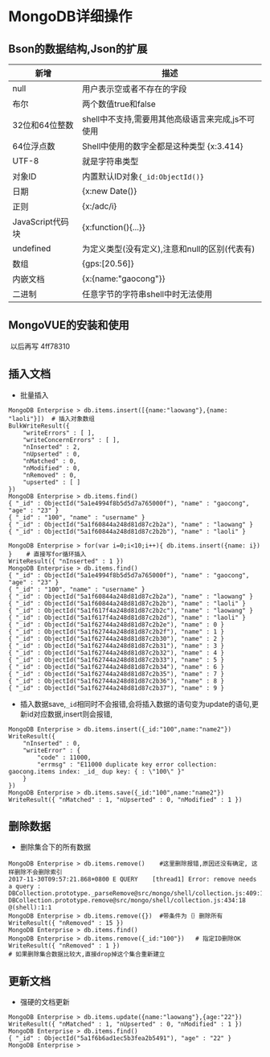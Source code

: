 
# MongoDB详细操作


## Bson的数据结构,Json的扩展

| 新增 | 描述 | 
|-----|-----|
| null | 用户表示空或者不存在的字段 |　
| 布尔 | 两个数值true和false |
| 32位和64位整数| shell中不支持,需要用其他高级语言来完成,js不可使用|
| 64位浮点数 | Shell中使用的数字全都是这种类型 {x:3.414}|
| UTF-8 | 就是字符串类型|
| 对象ID| 内置默认ID对象`{_id:ObjectId()}`|
| 日期|{x:new Date()}|
| 正则|{x:/adc/i}|
|JavaScript代码块|{x:function(){...}}|
|undefined| 为定义类型(没有定义),注意和null的区别(代表有)|
|数组|{gps:[20.56]}|
|内嵌文档| {x:{name:"gaocong"}}|
|二进制|任意字节的字符串shell中时无法使用|

## MongoVUE的安装和使用 
  以后再写
  4ff78310
  
## 插入文档
* 批量插入
```
MongoDB Enterprise > db.items.insert([{name:"laowang"},{name: "laoli"}])  # 插入对象数组
BulkWriteResult({
	"writeErrors" : [ ],
	"writeConcernErrors" : [ ],
	"nInserted" : 2,
	"nUpserted" : 0,
	"nMatched" : 0,
	"nModified" : 0,
	"nRemoved" : 0,
	"upserted" : [ ]
})
MongoDB Enterprise > db.items.find()
{ "_id" : ObjectId("5a1e4994f8b5d5d7a765000f"), "name" : "gaocong", "age" : "23" }
{ "_id" : "100", "name" : "username" }
{ "_id" : ObjectId("5a1f60844a248d81d87c2b2a"), "name" : "laowang" }
{ "_id" : ObjectId("5a1f60844a248d81d87c2b2b"), "name" : "laoli" }

MongoDB Enterprise > for(var i=0;i<10;i++){ db.items.insert({name: i}) }    # 直接写for循环插入
WriteResult({ "nInserted" : 1 })
MongoDB Enterprise > db.items.find()
{ "_id" : ObjectId("5a1e4994f8b5d5d7a765000f"), "name" : "gaocong", "age" : "23" }
{ "_id" : "100", "name" : "username" }
{ "_id" : ObjectId("5a1f60844a248d81d87c2b2a"), "name" : "laowang" }
{ "_id" : ObjectId("5a1f60844a248d81d87c2b2b"), "name" : "laoli" }
{ "_id" : ObjectId("5a1f617f4a248d81d87c2b2c"), "name" : "laowang" }
{ "_id" : ObjectId("5a1f617f4a248d81d87c2b2d"), "name" : "laoli" }
{ "_id" : ObjectId("5a1f62744a248d81d87c2b2e"), "name" : 0 }
{ "_id" : ObjectId("5a1f62744a248d81d87c2b2f"), "name" : 1 }
{ "_id" : ObjectId("5a1f62744a248d81d87c2b30"), "name" : 2 }
{ "_id" : ObjectId("5a1f62744a248d81d87c2b31"), "name" : 3 }
{ "_id" : ObjectId("5a1f62744a248d81d87c2b32"), "name" : 4 }
{ "_id" : ObjectId("5a1f62744a248d81d87c2b33"), "name" : 5 }
{ "_id" : ObjectId("5a1f62744a248d81d87c2b34"), "name" : 6 }
{ "_id" : ObjectId("5a1f62744a248d81d87c2b35"), "name" : 7 }
{ "_id" : ObjectId("5a1f62744a248d81d87c2b36"), "name" : 8 }
{ "_id" : ObjectId("5a1f62744a248d81d87c2b37"), "name" : 9 }
```
* 插入数据save,`_id`相同时不会报错,会将插入数据的语句变为update的语句,更新id对应数据,insert则会报错,
```
MongoDB Enterprise > db.items.insert({_id:"100",name:"name2"})
WriteResult({
	"nInserted" : 0,
	"writeError" : {
		"code" : 11000,
		"errmsg" : "E11000 duplicate key error collection: gaocong.items index: _id_ dup key: { : \"100\" }"
	}
})
MongoDB Enterprise > db.items.save({_id:"100",name:"name2"})
WriteResult({ "nMatched" : 1, "nUpserted" : 0, "nModified" : 1 })
```
## 删除数据
* 删除集合下的所有数据
```
MongoDB Enterprise > db.items.remove()    #这里删除报错,原因还没有确定, 这样删除不会删除索引
2017-11-30T09:57:21.868+0800 E QUERY    [thread1] Error: remove needs a query :
DBCollection.prototype._parseRemove@src/mongo/shell/collection.js:409:1
DBCollection.prototype.remove@src/mongo/shell/collection.js:434:18
@(shell):1:1
MongoDB Enterprise > db.items.remove({})  #带条件为｛｝删除所有
WriteResult({ "nRemoved" : 15 })
MongoDB Enterprise > db.items.find()
MongoDB Enterprise > db.items.remove({_id:"100"})   # 指定ID删除OK
WriteResult({ "nRemoved" : 1 })
# 如果删除集合数据比较大,直接drop掉这个集合重新建立
```

## 更新文档
* 强硬的文档更新
```
MongoDB Enterprise > db.items.update({name:"laowang"},{age:"22"})
WriteResult({ "nMatched" : 1, "nUpserted" : 0, "nModified" : 1 })
MongoDB Enterprise > db.items.find()
{ "_id" : ObjectId("5a1f6b6ad1ec5b3fea2b5491"), "age" : "22" }
MongoDB Enterprise > 





